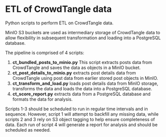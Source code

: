 # ETL of CrowdTangle data

Python scripts to perform ETL on CrowdTangle data.

MinIO S3 buckets are used as intermediary storage of CrowdTangle data
to allow flexibility in subsequent transformation and loading into a 
PostgreSQL database.

The pipeline is comprised of 4 scripts:

1. **ct_bundled_posts_to_minio.py**  This script extracts posts data from 
CrowdTangle and saves the data as objects in a MinIO bucket.
2. **ct_post_details_to_minio.py** extracts post details data
from CrowdTangle using post data from earlier stored post objects
in MinIO.
3. **ct_transform_and_load.py** loads post details data
from MinIO storage, transforms the data and loads the data into a PostgreSQL
database.
4. **ct_score_report.py** extracts data from a PostgreSQL database and formats
the data for analysis.

Scripts 1-3 should be scheduled to run in regular time intervals and in sequence.
However, script 1 will attempt to backfill any missing data, while scripts 2
and 3 rely on S3 object tagging to help ensure completeness of data.  Each run of
script 4 will generate a report for analysis and should be scheduled as needed.

